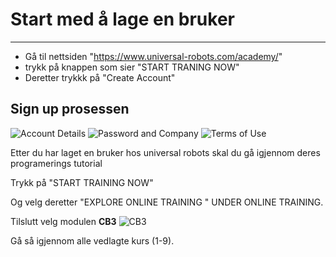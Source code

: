 # Start med å lage en bruker
----------------------------
- Gå til nettsiden "https://www.universal-robots.com/academy/"
- trykk på knappen som sier "START TRANING NOW"
- Deretter trykkk på "Create Account"

## Sign up prosessen

![Account Details](https://github.com/robotikklinja/ur-robot/blob/master/Bilder/Tutorial1.png?raw=true)
![Password and Company](https://github.com/robotikklinja/ur-robot/blob/master/Bilder/Tutorial2.png?raw=true)
![Terms of Use](https://github.com/robotikklinja/ur-robot/blob/master/Bilder/Tutorial3.png?raw=true)

Etter du har laget en bruker hos universal robots skal du gå igjennom deres programerings tutorial

Trykk på "START TRAINING NOW"

Og velg deretter "EXPLORE ONLINE TRAINING " UNDER ONLINE TRAINING.

Tilslutt velg modulen **CB3** ![CB3](https://github.com/robotikklinja/ur-robot/blob/master/Bilder/Tutorial4.png)

 Gå så igjennom alle vedlagte kurs (1-9). 
